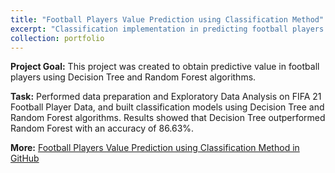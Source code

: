 ```yaml
---
title: "Football Players Value Prediction using Classification Method"
excerpt: "Classification implementation in predicting football players value based on FIFA 21 Football Player Data using R Programming Language<br><br><img src='/images/pf8.jpg' style='width:400px; height: 250px'> <img src='/images/pf8.1.jpg' style='width:400px; height: 250px'>"
collection: portfolio
---
```


**Project Goal:** This project was created to obtain predictive value in football players using Decision Tree and Random Forest algorithms.

**Task:** Performed data preparation and Exploratory Data Analysis on FIFA 21 Football Player Data, and built classification models using Decision Tree and Random Forest algorithms. Results showed that Decision Tree outperformed Random Forest with an accuracy of 86.63%.

**More:** [Football Players Value Prediction using Classification Method in GitHub](https://github.com/antonettekelly/Football-Players-Value-Prediction-Classification-R)
